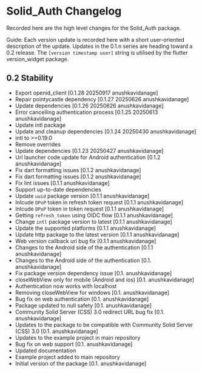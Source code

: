 # Solid_Auth Changelog

Recorded here are the high level changes for the Solid_Auth package.

Guide: Each version update is recorded here with a short user-oriented
description of the update. Updates in the 0.1.n series are heading
toward a 0.2 release. The `[version timestamp user]` string is
utilised by the flutter version_widget package.

## 0.2 Stability

+ Export openid_client [0.1.28 20250917 anushkavidanage]
+ Repair pointycastle dependency [0.1.27 20250626 anushkavidanage]
+ Update dependencies [0.1.26 20250626 anushkavidanage]
+ Error cancelling authentication process [0.1.25 20250613 anushkavidanage]
+ Update intl package
+ Update and cleanup dependencies [0.1.24 20250430 anushkavidanage]
+ intl to >=0.19.0
+ Remove overrides
+ Update dependencies [0.1.23 20250427 anushkavidanage]
+ Url launcher code update for Android authentication [0.1.2 anushkavidanage]
+ Fix dart formatting issues [0.1.2 anushkavidanage]
+ Fix dart formatting issues [0.1.2 anushkavidanage]
+ Fix lint issues [0.1.1 anushkavidanage]
+ Support up-to-date dependencies
+ Update `uuid` package version [0.1.1 anushkavidanage]
+ Inlcude `DPoP` token in refresh token request [0.1.1 anushkavidanage]
+ Inlcude `DPoP` token in token request [0.1.1 anushkavidanage]
+ Getting `refresh_token` using OIDC flow [0.1.1 anushkavidanage]
+ Change `intl` package version to latest [0.1.1 anushkavidanage]
+ Update the supported platforms [0.1.1 anushkavidanage]
+ Update http package to the latest version [0.1.1 anushkavidanage]
+ Web version callback uri bug fix [0.1.1 anushkavidanage]
+ Changes to the Android side of the authentication [0.1.1 anushkavidanage]
+ Changes to the Android side of the authentication [0.1. anushkavidanage]
+ Fix package version dependency issue [0.1. anushkavidanage]
+ closeWebView only for mobile (Android and ios) [0.1. anushkavidanage]
+ Authentication now works with localhost
+ Removing closeWebView for windows [0.1. anushkavidanage]
+ Bug fix on web authentication [0.1. anushkavidanage]
+ Package updated to null safety [0.1. anushkavidanage]
+ Community Solid Server (CSS) 3.0 redirect URL bug fix [0.1. anushkavidanage]
+ Updates to the package to be compatible with Community Solid Server (CSS) 3.0 [0.1. anushkavidanage]
+ Updates to the example project in main repository
+ Bug fix on web support [0.1. anushkavidanage]
+ Updated documentation
+ Example project added to main repository
+ Initial version of the package [0.1. anushkavidanage]
